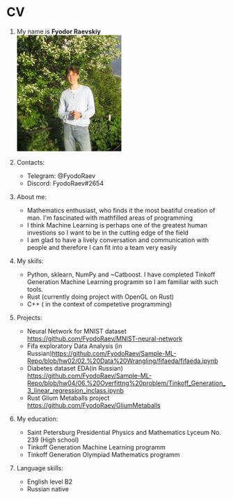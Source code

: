 # CV
1. My name is __Fyodor Raevskiy__  
   <img src="mainPic.png" alt="Picture"  style="height: 50%; width:50%;"/>

2. Contacts:
   - Telegram: @FyodoRaev
   - Discord:  FyodoRaev#2654


3. About me:
   - Mathematics enthusiast, who finds it the most beatiful creation of man. I'm fascinated with mathfilled areas of programming
   - I think Machine Learning is perhaps one of the greatest human investions so I want to be in the cutting edge of the field
   - I am glad to have a lively conversation and communication with people and therefore I can fit into a team very easily


4. My skills:
   - Python, sklearn, NumPy and ~Catboost. I have completed Tinkoff Generation Machine Learning programm so I am familiar with such tools.
   - Rust (currently doing project with OpenGL on Rust)
   - C++ ( in the context of competetive programming)
  
5. Projects:
   - Neural Network for MNIST dataset https://github.com/FyodoRaev/MNIST-neural-network
   - Fifa exploratory Data Analysis (in Russian)https://github.com/FyodoRaev/Sample-ML-Repo/blob/hw02/02.%20Data%20Wrangling/fifaeda/fifaeda.ipynb 
   - Diabetes dataset EDA(in Russian) https://github.com/FyodoRaev/Sample-ML-Repo/blob/hw04/06.%20Overfittng%20problem/Tinkoff_Generation_3_linear_regression_inclass.ipynb 
   - Rust Glium Metaballs project https://github.com/FyodoRaev/GliumMetaballs
  
  

6. My education:
   - Saint Petersburg Presidential Physics and Mathematics Lyceum No. 239 (High school)
   - Tinkoff Generation Machine Learning programm 
   - Tinkoff Generation Olympiad Mathematics programm
7. Language skills:
   - English level B2
   - Russian native 
